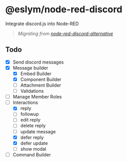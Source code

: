 # @eslym/node-red-discord

Integrate discord.js into Node-RED

> _Migrating from [node-red-discord-alternative](https://github.com/eslym/node-red-discord-alternative)_

## Todo

-   [x] Send discord messages
-   [x] Message builder
    -   [x] Embed Builder
    -   [x] Component Builder
    -   [ ] Attachment Builder
    -   [ ] Validations
-   [ ] Manage Member Roles
-   [ ] Interactions
    -   [x] reply
    -   [ ] followup
    -   [ ] edit reply
    -   [ ] delete reply
    -   [ ] update message
    -   [x] defer reply
    -   [x] defer update
    -   [ ] show modal
-   [ ] Command Builder
